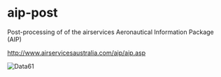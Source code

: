 # aip-post

Post-processing of of the airservices Aeronautical Information Package (AIP)

http://www.airservicesaustralia.com/aip/aip.asp

![Data61](http://i.imgur.com/uZnp9ke.png)

